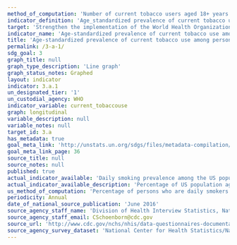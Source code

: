 ```yaml
---
method_of_computation: 'Number of current tobacco users aged 18+ years. "Current users" include both daily and non_daily users of smoked or smokeless tobacco / All respondents of the survey aged 18+ years Method of estimation Number of respondents aged 18+ years currently using any tobacco product (smoked or smokeless)/(number of survey respondents aged 18+ years) x 100.'
indicator_definition: 'Age_standardized prevalence of current tobacco use among persons aged 18+ years. ''Smoked tobacco products'' include the consumption of cigarettes, bidis, cigars, cheroots, pipes, shisha (water pipes), fine_cut smoking articles (roll_your_own), krekets, and any other form of smoked tobacco. "Smokeless tobacco" includes moist snuff, plug, creamy snuff, dissolvables, dry snuff, gul, loose leaf, red tooth powder, snus, chimo, gutkha, khaini, gudakhu, zarda, quiwam, dohra, tuibur, nasway, naas/naswar, shammah, betel quid, toombak, pan (betel quid), iq''mik, mishri, tapkeer, tombol and any other tobacco product that is sniffed, held in the mouth, or chewed.'
target: 'Strengthen the implementation of the World Health Organization Framework Convention on Tobacco Control in all countries, as appropriate.'
indicator_name: 'Age-standardized prevalence of current tobacco use among persons aged 15 years and older'
title: 'Age-standardized prevalence of current tobacco use among persons aged 15 years and older'
permalink: /3-a-1/
sdg_goal: 3
graph_title: null
graph_type_description: 'Line graph'
graph_status_notes: Graphed
layout: indicator
indicator: 3.a.1
un_designated_tier: '1'
un_custodial_agency: WHO
indicator_variable: current_tobaccouse
graph: longitudinal
variable_description: null
variable_notes: null
target_id: 3.a
has_metadata: true
goal_meta_link: 'http://unstats.un.org/sdgs/files/metadata-compilation/Metadata-Goal-3.pdf'
goal_meta_link_page: 36
source_title: null
source_notes: null
published: true
actual_indicator_available: 'Daily smoking prevalence among the US population aged 18 years and older'
actual_indicator_available_description: 'Percentage of US population aged 18 and over who are daily smokers'
us_method_of_computation: 'Percentage of persons who are daily smokers is based on responses to two questions from the National Health Interview Survey: “Have you smoked at least 100 cigarettes in your entire life?” and “Do you now smoke cigarettes every day, some days, or not at all?” Daily smokers are adults who have smoked 100 cigarettes in their lifetime and currently smoke every day.  Percentages are generated using samplinng survey weights to make nationally representative population estimates.'
periodicity: Annual
date_of_national_source_publication: 'June 2016'
source_agency_staff_name: 'Division of Health Interview Statistics, National Center for Health Statistics'
source_agency_staff_email: CSchoenborn@cdc.gov
source_url: 'http://www.cdc.gov/nchs/nhis/data-questionnaires-documentation.htm'
source_agency_survey_dataset: 'National Center for Health Statistics/National Health Interview Survey'
---
```

